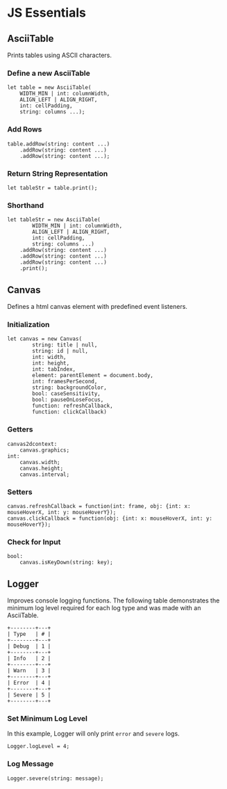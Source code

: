 # JS Essentials

## AsciiTable
Prints tables using ASCII characters.

### Define a new AsciiTable
```
let table = new AsciiTable(
    WIDTH_MIN | int: columnWidth,
    ALIGN_LEFT | ALIGN_RIGHT,
    int: cellPadding,
    string: columns ...);
```

### Add Rows
```
table.addRow(string: content ...)
    .addRow(string: content ...)
    .addRow(string: content ...);
```

### Return String Representation
```
let tableStr = table.print();
```

### Shorthand
```
let tableStr = new AsciiTable(
        WIDTH_MIN | int: columnWidth,
        ALIGN_LEFT | ALIGN_RIGHT,
        int: cellPadding,
        string: columns ...)
    .addRow(string: content ...)
    .addRow(string: content ...)
    .addRow(string: content ...)
    .print();
```

## Canvas
Defines a html canvas element with predefined event listeners.

### Initialization
```
let canvas = new Canvas(
        string: title | null,
        string: id | null,
        int: width,
        int: height,
        int: tabIndex,
        element: parentElement = document.body,
        int: framesPerSecond,
        string: backgroundColor,
        bool: caseSensitivity,
        bool: pauseOnLoseFocus,
        function: refreshCallback,
        function: clickCallback)
```

### Getters
```
canvas2dcontext:
    canvas.graphics;
int:
    canvas.width;
    canvas.height;
    canvas.interval;
```

### Setters
```
canvas.refreshCallback = function(int: frame, obj: {int: x: mouseHoverX, int: y: mouseHoverY});
canvas.clickCallback = function(obj: {int: x: mouseHoverX, int: y: mouseHoverY});
```

### Check for Input
```
bool:
    canvas.isKeyDown(string: key);
```

## Logger
Improves console logging functions.
The following table demonstrates the minimum log level required for each log type and was made with an AsciiTable.
```
+--------+---+
| Type   | # | 
+--------+---+
| Debug  | 1 | 
+--------+---+
| Info   | 2 | 
+--------+---+
| Warn   | 3 | 
+--------+---+
| Error  | 4 | 
+--------+---+
| Severe | 5 | 
+--------+---+
```

### Set Minimum Log Level
In this example, Logger will only print `error` and `severe` logs.
```
Logger.logLevel = 4;
```

### Log Message
```
Logger.severe(string: message);
```
